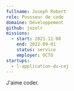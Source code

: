 ```yaml
---
fullname: Joseph Robert
role: Pousseur de code
domaine: Développement
github: jozolr
missions:
  - start: 2021-11-08
    end: 2022-09-01
    status: service
    employer: OCTO
startups:
  - l-application-du-cej
---
```


J'aime coder.

